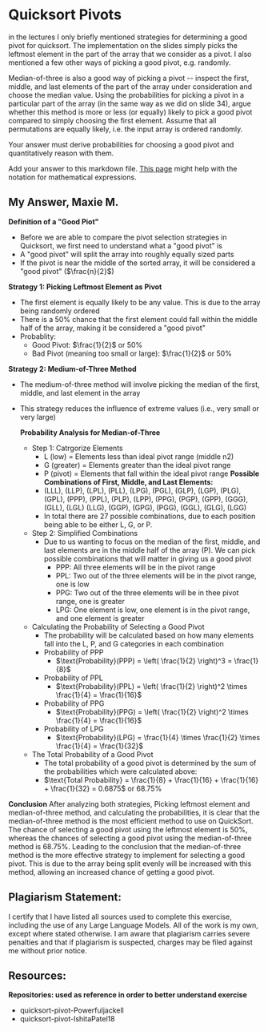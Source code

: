 # Quicksort Pivots

in the lectures I only briefly mentioned strategies for determining a good pivot
for quicksort. The implementation on the slides simply picks the leftmost
element in the part of the array that we consider as a pivot. I also mentioned a
few other ways of picking a good pivot, e.g. randomly.

Median-of-three is also a good way of picking a pivot -- inspect the first,
middle, and last elements of the part of the array under consideration and
choose the median value. Using the probabilities for picking a pivot in a
particular part of the array (in the same way as we did on slide 34), argue
whether this method is more or less (or equally) likely to pick a good pivot
compared to simply choosing the first element. Assume that all permutations are
equally likely, i.e. the input array is ordered randomly.

Your answer must derive probabilities for choosing a good pivot and
quantitatively reason with them.

Add your answer to this markdown file. [This
page](https://docs.github.com/en/get-started/writing-on-github/working-with-advanced-formatting/writing-mathematical-expressions)
might help with the notation for mathematical expressions.

## My Answer, Maxie M. 
**Definition of a "Good Piot"** 
- Before we are able to compare the pivot selection strategies in Quicksort, we first need to understand what a "good pivot" is
- A "good pivot" will split the array into roughly equally sized parts
- If the pivot is near the middle of the sorted array, it will be considered a "good pivot" ($\frac{n}{2}$)

**Strategy 1: Picking Leftmost Element as Pivot** 
- The first element is equally likely to be any value. This is due to the array being randomly ordered
- There is a 50% chance that the first element could fall within the middle half of the array, making it be considered a "good pivot"
- Probablity:
  - Good Pivot: $\frac{1}{2}$ or 50%
  -  Bad Pivot (meaning too small or large): $\frac{1}{2}$ or 50%

**Strategy 2: Medium-of-Three Method** 
- The medium-of-three method will involve picking the median of the first, middle, and last element in the array 
- This strategy reduces the influence of extreme values (i.e., very small or very large)
  
  **Probability Analysis for Median-of-Three**
  - Step 1: Catrgorize Elements
    - L (low) = Elements less than ideal pivot range (middle n2)
    - G (greater) = Elements greater than the ideal pivot range
    - P (pivot) = Elements that fall within the ideal pivot range 
    **Possible Combinations of First, Middle, and Last Elements:**
    - (LLL), (LLP), (LPL), (PLL), (LPG), (PGL), (GLP), (LGP), (PLG), (GPL), (PPP),
      (PPL), (PLP), (LPP), (PPG), (PGP), (GPP), (GGG), (GLL), (LGL) (LLG), (GGP),
      (GPG), (PGG), (GGL), (GLG), (LGG)
    - In total there are 27 possible combinations, due to each position being able
      to be either L, G, or P. 
  - Step 2: Simplified Combinations
    - Due to us wanting to focus on the median of the first, middle, and last
    elements are in the middle half of the array (P). We can pick possible
    combinations that will matter in giving us a good pivot
       - PPP: All three elements will be in the pivot range
       - PPL: Two out of the three elements will be in the pivot range, one is low
       - PPG: Two out of the three elements will be in thee pivot range, one is
         greater
      - LPG: One element is low, one element is in the pivot range, and one element
        is greater
  - Calculating the Probability of Selecting a Good Pivot
    - The probability will be calculated based on how many elements fall into the
      L, P, and G categories in each combination
    - Probability of PPP
      - $\text{Probability}(PPP) = \left( \frac{1}{2} \right)^3 = \frac{1}{8}$
    - Probability of PPL
      - $\text{Probability}(PPL) = \left( \frac{1}{2} \right)^2 \times \frac{1}{4} = \frac{1}{16}$
    - Probability of PPG
      - $\text{Probability}(PPG) = \left( \frac{1}{2} \right)^2 \times \frac{1}{4} = \frac{1}{16}$
    - Probability of LPG
      - $\text{Probability}(LPG) = \frac{1}{4} \times \frac{1}{2} \times \frac{1}{4} = \frac{1}{32}$
  - The Total Probability of a Good Pivot
    - The total probability of a good pivot is determined by the sum of the
      probabilities which were calculated above: 
    - $\text{Total Probability} = \frac{1}{8} + \frac{1}{16} + \frac{1}{16} + \frac{1}{32} = 0.6875$ or 68.75%

**Conclusion** 
After analyzing both strategies, Picking leftmost element and median-of-three method, and calculating the probabilities, it is clear that the median-of-three method is the most efficient method to use on QuickSort. The chance of selecting a good pivot using the leftmost element is 50%, whereas the chances of selecting a good pivot using the median-of-three method is 68.75%. Leading to the conclusion that the median-of-three method is the more effective strategy to implement for selecting a good pivot. This is due to the array being split evenly will be increased with this method, allowing an increased chance of getting a good pivot.

## Plagiarism Statement: 
I certify that I have listed all sources used to complete this exercise, including the use of any Large Language Models. All of the work is my own, except where stated otherwise. I am aware that plagiarism carries severe penalties and that if plagiarism is suspected, charges may be filed against me without prior notice.

## Resources:
**Repositories: used as reference in order to better understand exercise** 
- quicksort-pivot-Powerfuljackell
- quicksort-pivot-IshitaPatel18


